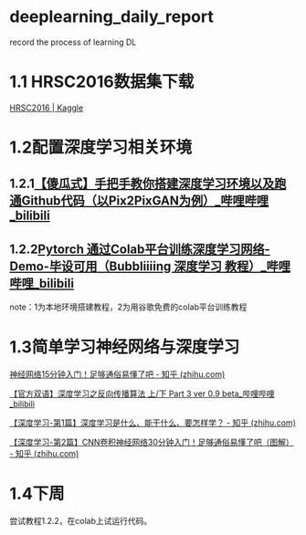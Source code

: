 # deeplearning_daily_report
record the process of learning DL
# 1.1 HRSC2016数据集下载

[HRSC2016 | Kaggle](https://www.kaggle.com/datasets/guofeng/hrsc2016?resource=download)

# 1.2配置深度学习相关环境

## 1.2.1[【傻瓜式】手把手教你搭建深度学习环境以及跑通Github代码（以Pix2PixGAN为例）_哔哩哔哩_bilibili](https://www.bilibili.com/video/BV11Z4y1f7u3/?spm_id_from=333.337.search-card.all.click&vd_source=02778f0c82c409496f3d6dc2e022f9b0)

## 1.2.2[Pytorch 通过Colab平台训练深度学习网络-Demo-毕设可用（Bubbliiiing 深度学习 教程）_哔哩哔哩_bilibili](https://www.bilibili.com/video/BV1GS4y1Y7Qb/?spm_id_from=333.337.search-card.all.click&vd_source=02778f0c82c409496f3d6dc2e022f9b0)

note：1为本地环境搭建教程，2为用谷歌免费的colab平台训练教程

# 1.3简单学习神经网络与深度学习

[神经网络15分钟入门！足够通俗易懂了吧 - 知乎 (zhihu.com)](https://zhuanlan.zhihu.com/p/65472471)

[【官方双语】深度学习之反向传播算法 上/下 Part 3 ver 0.9 beta_哔哩哔哩_bilibili](https://www.bilibili.com/video/BV16x411V7Qg/?spm_id_from=333.880.my_history.page.click&vd_source=02778f0c82c409496f3d6dc2e022f9b0)

[【深度学习-第1篇】深度学习是什么、能干什么、要怎样学？ - 知乎 (zhihu.com)](https://zhuanlan.zhihu.com/p/632712454)

[【深度学习-第2篇】CNN卷积神经网络30分钟入门！足够通俗易懂了吧（图解） - 知乎 (zhihu.com)](https://zhuanlan.zhihu.com/p/635438713)

# 1.4下周

尝试教程1.2.2，在colab上试运行代码。
